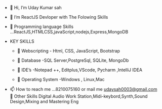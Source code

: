 - 👋 Hi, I’m Uday Kumar sah 
- 👀 I’m ReactJS Devloper with The Folowing Skills
- 🌱 Programming language Skills  ...ReactJS,HTMLCSS,javaScript,nodejs,Express,MongoDB
- KEY SKILLS
   - 💞️   Webscripting
              - Html, CSS, JavaScript, Bootstrap
   - 💞️   Database
              -SQL Server,PostgreSql, SQLite, MongoDb
   - 💞️   IDE’s
             -Notepad ++, Editplus,VScode, Pycharm ,IntelliJ IDEA

   - 💞️   Operating System
             -Windows , Linux,Mac

- 📫 How to reach me ...8210075160 or mail me udaysah0003@gmail.com
💞️ Other Skills 
Digital Audio Work Station,Midi-keybord,Synth,Sound Design,Mixing and Mastering Eng 

